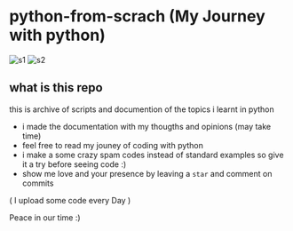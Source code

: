 # python-from-scrach  (My Journey with python)
![s1](https://img.shields.io/badge/Status-Learning-green)
![s2](https://img.shields.io/badge/Stage-A%20step%20Above%20Basics-green)
## what is this repo
this is archive of scripts and documention of the topics i learnt in python 
- i made the documentation with my thougths and opinions (may take time)
- feel free to read my jouney of coding with python
- i make a some crazy spam codes instead of standard examples so give it a try before seeing code :)
- show me love and your presence by leaving a `star` and comment on commits

( I upload some code every Day )


Peace in our time :)

